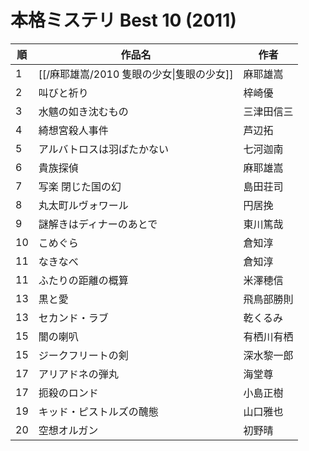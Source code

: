 # 本格ミステリ Best 10 (2011)

| 順   | 作品名                         | 作者    |
| --- | --------------------------- | ----- |
| 1   | [[/麻耶雄嵩/2010 隻眼の少女\|隻眼の少女]] | 麻耶雄嵩  |
| 2   | 叫びと祈り                       | 梓崎優   |
| 3   | 水魑の如き沈むもの                   | 三津田信三 |
| 4   | 綺想宮殺人事件                     | 芦辺拓   |
| 5   | アルバトロスは羽ばたかない               | 七河迦南  |
| 6   | 貴族探偵                        | 麻耶雄嵩  |
| 7   | 写楽 閉じた国の幻                   | 島田荘司  |
| 8   | 丸太町ルヴォワール                   | 円居挽   |
| 9   | 謎解きはディナーのあとで                | 東川篤哉  |
| 10  | こめぐら                        | 倉知淳   |
| 11  | なきなべ                        | 倉知淳   |
| 11  | ふたりの距離の概算                   | 米澤穂信  |
| 13  | 黒と愛                         | 飛鳥部勝則 |
| 13  | セカンド・ラブ                     | 乾くるみ  |
| 15  | 闇の喇叭                        | 有栖川有栖 |
| 15  | ジークフリートの剣                   | 深水黎一郎 |
| 17  | アリアドネの弾丸                    | 海堂尊   |
| 17  | 扼殺のロンド                      | 小島正樹  |
| 19  | キッド・ピストルズの醜態                | 山口雅也  |
| 20  | 空想オルガン                      | 初野晴   |
